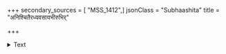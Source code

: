 +++
secondary_sources = [ "MSS_1412",]
jsonClass = "Subhaashita"
title = "अनिश्चितैरध्यवसायभीरुभिर्"

+++

<details><summary>Text</summary>

अनिश्चितैरध्यवसायभीरुभिर् यथेष्टसंलापरतिप्रयोजनैः।  
फले विसंवादमुपागता गिरः प्रयान्ति लोके परिहासवस्तुताम्॥
</details>
